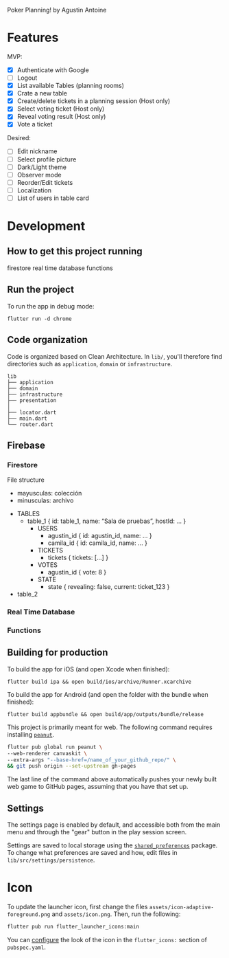 Poker Planning! by Agustin Antoine

# Features

MVP:
- [x] Authenticate with Google
- [ ] Logout
- [x] List available Tables (planning rooms)
- [x] Crate a new table
- [x] Create/delete tickets in a planning session (Host only)
- [x] Select voting ticket (Host only)
- [x] Reveal voting result (Host only)
- [x] Vote a ticket

Desired:
- [ ] Edit nickname
- [ ] Select profile picture
- [ ] Dark/Light theme
- [ ] Observer mode
- [ ] Reorder/Edit tickets
- [ ] Localization
- [ ] List of users in table card

# Development

## How to get this project running

firestore
real time database
functions

## Run the project

To run the app in debug mode:
```shell
flutter run -d chrome
```

## Code organization

Code is organized based on Clean Architecture.
In `lib/`, you'll therefore find directories such as `application`,
`domain` or `infrastructure`. 

```text
lib
├── application
├── domain
├── infrastructure
├── presentation
│
├── locator.dart
├── main.dart
└── router.dart
```

## Firebase
### Firestore

File structure
* mayusculas: colección
* minusculas: archivo

- TABLES
  - table_1 { id: table_1, name: “Sala de pruebas”, hostId: … }
      - USERS
          - agustin_id { id: agustin_id, name: … }
          - camila_id { id: camila_id, name: … }
      - TICKETS
          - tickets { tickets: […] }
      - VOTES
          - agustin_id { vote: 8 }
      - STATE
          - state { revealing: false, current: ticket_123 }
- table_2
### Real Time Database
### Functions

## Building for production

To build the app for iOS (and open Xcode when finished):

```shell
flutter build ipa && open build/ios/archive/Runner.xcarchive
```

To build the app for Android (and open the folder with the bundle when finished):

```shell
flutter build appbundle && open build/app/outputs/bundle/release
```

This project is primarily meant for web. The following command requires installing
[`peanut`](https://pub.dev/packages/peanut/install).

```bash
flutter pub global run peanut \
--web-renderer canvaskit \
--extra-args "--base-href=/name_of_your_github_repo/" \
&& git push origin --set-upstream gh-pages
```

The last line of the command above automatically pushes
your newly built web game to GitHub pages, assuming that you have
that set up.

## Settings

The settings page is enabled by default, and accessible both
from the main menu and through the "gear" button in the play session screen.

Settings are saved to local storage using the 
[`shared_preferences`](https://pub.dev/packages/shared_preferences)
package.
To change what preferences are saved and how, edit files in
`lib/src/settings/persistence`.


# Icon

To update the launcher icon, first change the files
`assets/icon-adaptive-foreground.png` and `assets/icon.png`.
Then, run the following:

```bash
flutter pub run flutter_launcher_icons:main
```

You can [configure](https://github.com/fluttercommunity/flutter_launcher_icons#book-guide)
the look of the icon in the `flutter_icons:` section of `pubspec.yaml`.